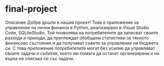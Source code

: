 # final-project
Описание
Добре дошли в нашия проект! Това е приложениe за управление на лични финанси в Python, реализирано в Visual Studio Code, SQLiteStudio. Той позволява на потребителите да записват своите разходи и приходи, да преглеждат обобщени статистики за тяхното финансово състояние и да получават съвети за управление на бюджета си. С това приложение потребителите могат без усилие да управляват своите задачи и събития, което им помага да останат организирани и на върха на списъка си със задачи.

